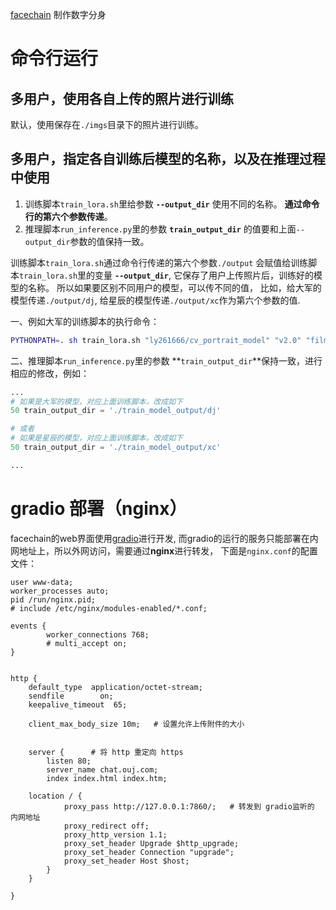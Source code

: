 [facechain](https://github.com/modelscope/facechain) 制作数字分身

 # 命令行运行

 ## 多用户，使用各自上传的照片进行训练
 默认，使用保存在`./imgs`目录下的照片进行训练。

 ## 多用户，指定各自训练后模型的名称，以及在推理过程中使用
1. 训练脚本`train_lora.sh`里给参数 **`--output_dir`** 使用不同的名称。 **通过命令行的第六个参数传递**。
2. 推理脚本`run_inference.py`里的参数 **`train_output_dir`** 的值要和上面`--output_dir`参数的值保持一致。

训练脚本`train_lora.sh`通过命令行传递的第六个参数`./output` 会赋值给训练脚本`train_lora.sh`里的变量 **`--output_dir`**, 它保存了用户上传照片后，训练好的模型的名称。 所以如果要区别不同用户的模型，可以传不同的值， 比如，给大军的模型传递`./output/dj`, 给星辰的模型传递`./output/xc`作为第六个参数的值.

一、例如大军的训练脚本的执行命令：

```bash
PYTHONPATH=. sh train_lora.sh "ly261666/cv_portrait_model" "v2.0" "film/film" "./imgs" "./processed" "./train_model_output/dj"`
```
二、推理脚本`run_inference.py`里的参数 **`train_output_dir`**保持一致，进行相应的修改，例如：
```python
...
# 如果是大军的模型，对应上面训练脚本，改成如下
50 train_output_dir = './train_model_output/dj'

# 或者
# 如果是星辰的模型，对应上面训练脚本，改成如下
50 train_output_dir = './train_model_output/xc'

...
```


# gradio 部署（nginx）
facechain的web界面使用[gradio](https://github.com/gradio-app/gradio/)进行开发, 而gradio的运行的服务只能部署在内网地址上，所以外网访问，需要通过**nginx**进行转发， 下面是`nginx.conf`的配置文件：



```
user www-data;
worker_processes auto;
pid /run/nginx.pid;
# include /etc/nginx/modules-enabled/*.conf;

events {
        worker_connections 768;
        # multi_accept on;
}


http {
    default_type  application/octet-stream;
    sendfile        on;
    keepalive_timeout  65;

    client_max_body_size 10m;   # 设置允许上传附件的大小


    server {      # 将 http 重定向 https
        listen 80;
        server_name chat.ouj.com;
        index index.html index.htm;

    location / {
            proxy_pass http://127.0.0.1:7860/;   # 转发到 gradio监听的 内网地址
            proxy_redirect off;
            proxy_http_version 1.1;
            proxy_set_header Upgrade $http_upgrade;
            proxy_set_header Connection "upgrade";
            proxy_set_header Host $host;
        }
    }

}
```